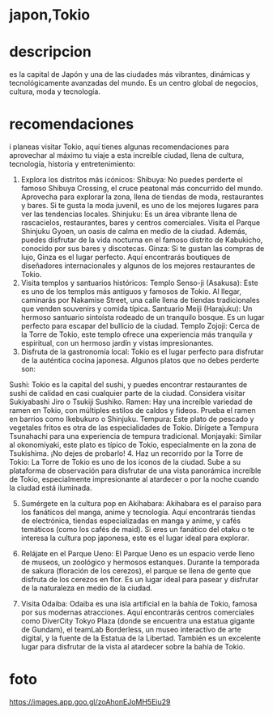 # japon,Tokio

# descripcion
es la capital de Japón y una de las ciudades más vibrantes, dinámicas y tecnológicamente avanzadas del mundo. Es un centro global de negocios, cultura, moda y tecnología.

# recomendaciones
i planeas visitar Tokio, aquí tienes algunas recomendaciones para aprovechar al máximo tu viaje a esta increíble ciudad, llena de cultura, tecnología, historia y entretenimiento:

1. Explora los distritos más icónicos:
Shibuya: No puedes perderte el famoso Shibuya Crossing, el cruce peatonal más concurrido del mundo. Aprovecha para explorar la zona, llena de tiendas de moda, restaurantes y bares. Si te gusta la moda juvenil, es uno de los mejores lugares para ver las tendencias locales.
Shinjuku: Es un área vibrante llena de rascacielos, restaurantes, bares y centros comerciales. Visita el Parque Shinjuku Gyoen, un oasis de calma en medio de la ciudad. Además, puedes disfrutar de la vida nocturna en el famoso distrito de Kabukicho, conocido por sus bares y discotecas.
Ginza: Si te gustan las compras de lujo, Ginza es el lugar perfecto. Aquí encontrarás boutiques de diseñadores internacionales y algunos de los mejores restaurantes de Tokio.
2. Visita templos y santuarios históricos:
Templo Senso-ji (Asakusa): Este es uno de los templos más antiguos y famosos de Tokio. Al llegar, caminarás por Nakamise Street, una calle llena de tiendas tradicionales que venden souvenirs y comida típica.
Santuario Meiji (Harajuku): Un hermoso santuario sintoísta rodeado de un tranquilo bosque. Es un lugar perfecto para escapar del bullicio de la ciudad.
Templo Zojoji: Cerca de la Torre de Tokio, este templo ofrece una experiencia más tranquila y espiritual, con un hermoso jardín y vistas impresionantes.
3. Disfruta de la gastronomía local:
Tokio es el lugar perfecto para disfrutar de la auténtica cocina japonesa. Algunos platos que no debes perderte son:

Sushi: Tokio es la capital del sushi, y puedes encontrar restaurantes de sushi de calidad en casi cualquier parte de la ciudad. Considera visitar Sukiyabashi Jiro o Tsukiji Sushiko.
Ramen: Hay una increíble variedad de ramen en Tokio, con múltiples estilos de caldos y fideos. Prueba el ramen en barrios como Ikebukuro o Shinjuku.
Tempura: Este plato de pescado y vegetales fritos es otra de las especialidades de Tokio. Dirígete a Tempura Tsunahachi para una experiencia de tempura tradicional.
Monjayaki: Similar al okonomiyaki, este plato es típico de Tokio, especialmente en la zona de Tsukishima. ¡No dejes de probarlo!
4. Haz un recorrido por la Torre de Tokio:
La Torre de Tokio es uno de los iconos de la ciudad. Sube a su plataforma de observación para disfrutar de una vista panorámica increíble de Tokio, especialmente impresionante al atardecer o por la noche cuando la ciudad está iluminada.

5. Sumérgete en la cultura pop en Akihabara:
Akihabara es el paraíso para los fanáticos del manga, anime y tecnología. Aquí encontrarás tiendas de electrónica, tiendas especializadas en manga y anime, y cafés temáticos (como los cafés de maid). Si eres un fanático del otaku o te interesa la cultura pop japonesa, este es el lugar ideal para explorar.

6. Relájate en el Parque Ueno:
El Parque Ueno es un espacio verde lleno de museos, un zoológico y hermosos estanques. Durante la temporada de sakura (floración de los cerezos), el parque se llena de gente que disfruta de los cerezos en flor. Es un lugar ideal para pasear y disfrutar de la naturaleza en medio de la ciudad.

7. Visita Odaiba:
Odaiba es una isla artificial en la bahía de Tokio, famosa por sus modernas atracciones. Aquí encontrarás centros comerciales como DiverCity Tokyo Plaza (donde se encuentra una estatua gigante de Gundam), el teamLab Borderless, un museo interactivo de arte digital, y la fuente de la Estatua de la Libertad. También es un excelente lugar para disfrutar de la vista al atardecer sobre la bahía de Tokio.

# foto
https://images.app.goo.gl/zoAhonEJoMH5Eiu29 


